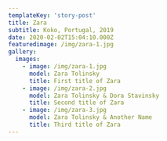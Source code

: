 ```yaml
---
templateKey: 'story-post'
title: Zara
subtitle: Koko, Portugal, 2019
date: 2020-02-02T15:04:10.000Z
featuredimage: /img/zara-1.jpg
gallery:
  images:
    - image: /img/zara-1.jpg
      model: Zara Tolinsky
      title: First title of Zara
    - image: /img/zara-2.jpg
      model: Zara Tolinsky & Dora Stavinsky
      title: Second title of Zara
    - image: /img/zara-3.jpg
      model: Zara Tolinsky & Another Name
      title: Third title of Zara
---
```

